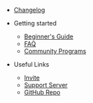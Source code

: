 * [Changelog](changelog.md 'New features announcements, bug fixes and more!')

* Getting started

  * [Beginner's Guide](beginner-guide.md)
  * [FAQ](faq.md)
  * [Community Programs](community-programs.md)
  
* Useful Links
  * [Invite](https://discord.com/oauth2/authorize?client_id=564426594144354315&scope=bot&permissions=805694544)
  * [Support Server](https://discord.gg/G5pEdUp)
  * [GitHub Repo](https://github.com/Suggester/Suggester)
